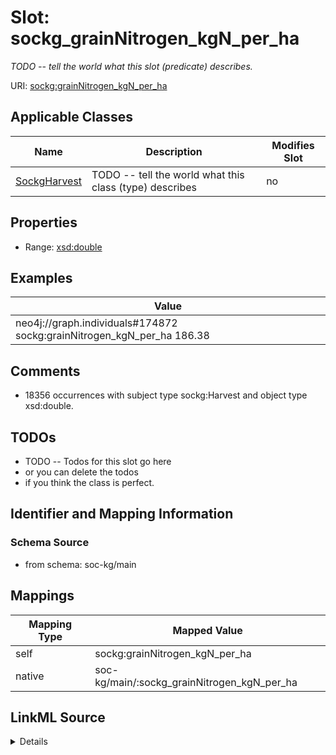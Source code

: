

# Slot: sockg_grainNitrogen_kgN_per_ha


_TODO -- tell the world what this slot (predicate) describes._





URI: [sockg:grainNitrogen_kgN_per_ha](http://www.semanticweb.org/sockg/ontologies/2024/0/soil-carbon-ontology/grainNitrogen_kgN_per_ha)



<!-- no inheritance hierarchy -->





## Applicable Classes

| Name | Description | Modifies Slot |
| --- | --- | --- |
| [SockgHarvest](../classes/SockgHarvest.md) | TODO -- tell the world what this class (type) describes |  no  |







## Properties

* Range: [xsd:double](http://www.w3.org/2001/XMLSchema#double)






## Examples

| Value |
| --- |
| neo4j://graph.individuals#174872 sockg:grainNitrogen_kgN_per_ha 186.38 |

## Comments

* 18356 occurrences with subject type sockg:Harvest and object type xsd:double.

## TODOs

* TODO -- Todos for this slot go here
* or you can delete the todos
* if you think the class is perfect.

## Identifier and Mapping Information







### Schema Source


* from schema: soc-kg/main




## Mappings

| Mapping Type | Mapped Value |
| ---  | ---  |
| self | sockg:grainNitrogen_kgN_per_ha |
| native | soc-kg/main/:sockg_grainNitrogen_kgN_per_ha |




## LinkML Source

<details>
```yaml
name: sockg_grainNitrogen_kgN_per_ha
description: TODO -- tell the world what this slot (predicate) describes.
todos:
- TODO -- Todos for this slot go here
- or you can delete the todos
- if you think the class is perfect.
comments:
- 18356 occurrences with subject type sockg:Harvest and object type xsd:double.
examples:
- value: neo4j://graph.individuals#174872 sockg:grainNitrogen_kgN_per_ha 186.38
from_schema: soc-kg/main
rank: 1000
slot_uri: sockg:grainNitrogen_kgN_per_ha
alias: sockg_grainNitrogen_kgN_per_ha
domain_of:
- sockg_Harvest
range: double

```
</details>